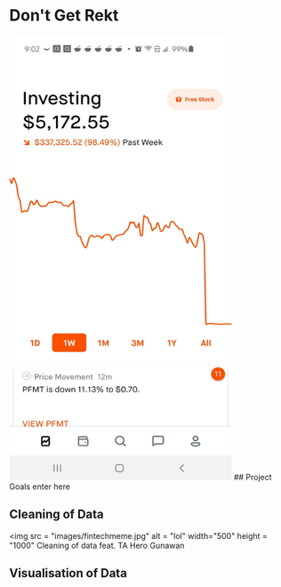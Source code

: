 # Don't Get Rekt
<img src="images/rekt.jpg" alt="rekt" width="400" height="800"/>
## Project Goals
enter here

## Cleaning of Data
<img src = "images/fintechmeme.jpg" alt = "lol" width="500" height = "1000"
Cleaning of data feat. TA Hero Gunawan
## Visualisation of Data

